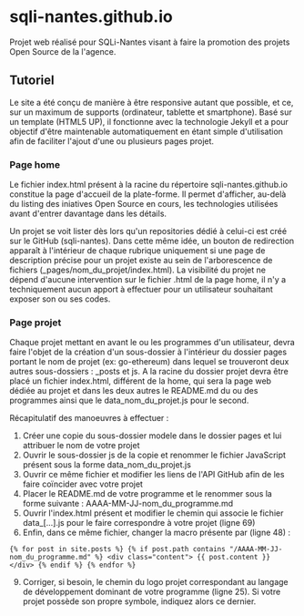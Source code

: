 # sqli-nantes.github.io

Projet web réalisé pour SQLi-Nantes visant à faire la promotion des projets Open Source de la l'agence.

## Tutoriel

Le site a été conçu de manière à être responsive autant que possible, et ce, sur un maximum de supports (ordinateur, tablette et smartphone). Basé sur un template (HTML5 UP), il fonctionne avec la technologie Jekyll et a pour objectif d'être maintenable automatiquement en étant simple d'utilisation afin de faciliter l'ajout d'une ou plusieurs pages projet.

### Page home

Le fichier index.html présent à la racine du répertoire sqli-nantes.github.io constitue la page d'accueil de la plate-forme. Il permet d'afficher, au-delà du listing des iniatives Open Source en cours, les technologies utilisées avant d'entrer davantage dans les détails.

Un projet se voit lister dès lors qu'un repositories dédié à celui-ci est créé sur le GitHub (sqli-nantes). Dans cette même idée, un bouton de redirection apparaît à l'intérieur de chaque rubrique uniquement si une page de description précise pour un projet existe au sein de l'arborescence de fichiers (_pages/nom_du_projet/index.html).
La visibilité du projet ne dépend d'aucune intervention sur le fichier .html de la page home, il n'y a techniquement aucun apport à effectuer pour un utilisateur souhaitant exposer son ou ses codes.

### Page projet

Chaque projet mettant en avant le ou les programmes d'un utilisateur, devra faire l'objet de la création d'un sous-dossier à l'intérieur du dossier pages portant le nom de projet (ex: go-ethereum) dans lequel se trouveront deux autres sous-dossiers : _posts et js.
A la racine du dossier projet devra être placé un fichier index.html, différent de la home, qui sera la page web dédiée au projet et dans les deux autres le README.md du ou des programmes ainsi que le data_nom_du_projet.js pour le second.

Récapitulatif des manoeuvres à effectuer :
1. Créer une copie du sous-dossier modele dans le dossier pages et lui attribuer le nom de votre projet
2. Ouvrir le sous-dossier js de la copie et renommer le fichier JavaScript présent sous la forme data_nom_du_projet.js
3. Ouvrir ce même fichier et modifier les liens de l'API GitHub afin de les faire coïncider avec votre projet
4. Placer le README.md de votre programme et le renommer sous la forme suivante : AAAA-MM-JJ-nom_du_programme.md
5. Ouvrir l'index.html présent et modifier le chemin qui associe le fichier data_[...].js pour le faire correspondre à votre projet (ligne 69)
6. Enfin, dans ce même fichier, changer la macro présente par (ligne 48) :

`{% for post in site.posts %} {% if post.path contains "/AAAA-MM-JJ-nom_du_programme.md" %} <div class="content"> {{ post.content }} </div> {% endif %} {% endfor %}`

9. Corriger, si besoin, le chemin du logo projet correspondant au langage de développement dominant de votre programme (ligne 25). Si votre projet possède son propre symbole, indiquez alors ce dernier.
